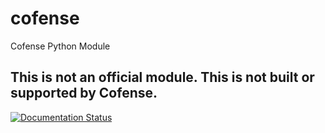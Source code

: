 # cofense
Cofense Python Module

## This is not an official module. This is not built or supported by Cofense.

[![Documentation Status](https://readthedocs.org/projects/cofense/badge/?version=latest)](https://cofense.readthedocs.io/en/latest/?badge=latest)